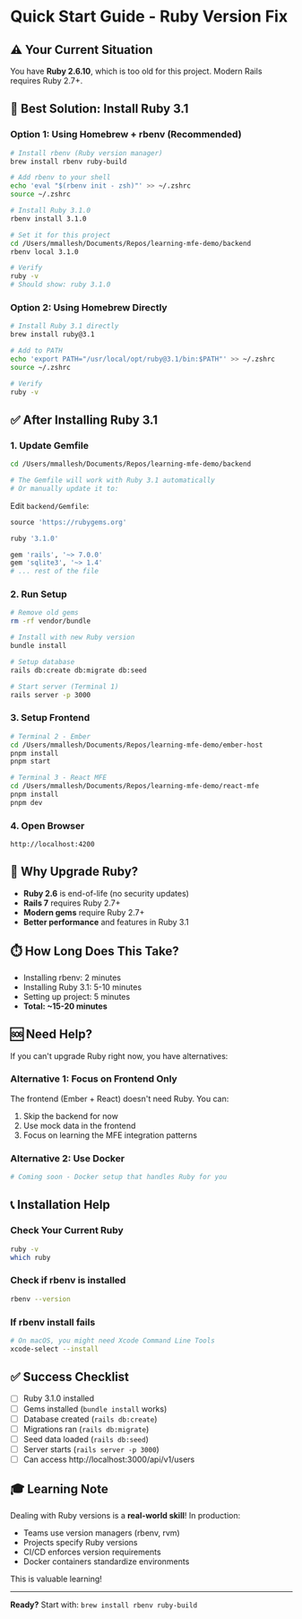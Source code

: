 # Quick Start Guide - Ruby Version Fix

## ⚠️ Your Current Situation

You have **Ruby 2.6.10**, which is too old for this project. Modern Rails requires Ruby 2.7+.

## 🎯 Best Solution: Install Ruby 3.1

### Option 1: Using Homebrew + rbenv (Recommended)

```bash
# Install rbenv (Ruby version manager)
brew install rbenv ruby-build

# Add rbenv to your shell
echo 'eval "$(rbenv init - zsh)"' >> ~/.zshrc
source ~/.zshrc

# Install Ruby 3.1.0
rbenv install 3.1.0

# Set it for this project
cd /Users/mmallesh/Documents/Repos/learning-mfe-demo/backend
rbenv local 3.1.0

# Verify
ruby -v
# Should show: ruby 3.1.0
```

### Option 2: Using Homebrew Directly

```bash
# Install Ruby 3.1 directly
brew install ruby@3.1

# Add to PATH
echo 'export PATH="/usr/local/opt/ruby@3.1/bin:$PATH"' >> ~/.zshrc
source ~/.zshrc

# Verify
ruby -v
```

## ✅ After Installing Ruby 3.1

### 1. Update Gemfile
```bash
cd /Users/mmallesh/Documents/Repos/learning-mfe-demo/backend

# The Gemfile will work with Ruby 3.1 automatically
# Or manually update it to:
```

Edit `backend/Gemfile`:
```ruby
source 'https://rubygems.org'

ruby '3.1.0'

gem 'rails', '~> 7.0.0'
gem 'sqlite3', '~> 1.4'
# ... rest of the file
```

### 2. Run Setup

```bash
# Remove old gems
rm -rf vendor/bundle

# Install with new Ruby version
bundle install

# Setup database
rails db:create db:migrate db:seed

# Start server (Terminal 1)
rails server -p 3000
```

### 3. Setup Frontend

```bash
# Terminal 2 - Ember
cd /Users/mmallesh/Documents/Repos/learning-mfe-demo/ember-host
pnpm install
pnpm start

# Terminal 3 - React MFE
cd /Users/mmallesh/Documents/Repos/learning-mfe-demo/react-mfe
pnpm install
pnpm dev
```

### 4. Open Browser

```
http://localhost:4200
```

## 🚀 Why Upgrade Ruby?

- **Ruby 2.6** is end-of-life (no security updates)
- **Rails 7** requires Ruby 2.7+
- **Modern gems** require Ruby 2.7+
- **Better performance** and features in Ruby 3.1

## ⏱️ How Long Does This Take?

- Installing rbenv: 2 minutes
- Installing Ruby 3.1: 5-10 minutes
- Setting up project: 5 minutes
- **Total: ~15-20 minutes**

## 🆘 Need Help?

If you can't upgrade Ruby right now, you have alternatives:

### Alternative 1: Focus on Frontend Only

The frontend (Ember + React) doesn't need Ruby. You can:
1. Skip the backend for now
2. Use mock data in the frontend
3. Focus on learning the MFE integration patterns

### Alternative 2: Use Docker

```bash
# Coming soon - Docker setup that handles Ruby for you
```

## 📞 Installation Help

### Check Your Current Ruby

```bash
ruby -v
which ruby
```

### Check if rbenv is installed

```bash
rbenv --version
```

### If rbenv install fails

```bash
# On macOS, you might need Xcode Command Line Tools
xcode-select --install
```

## ✅ Success Checklist

- [ ] Ruby 3.1.0 installed
- [ ] Gems installed (`bundle install` works)
- [ ] Database created (`rails db:create`)
- [ ] Migrations ran (`rails db:migrate`)
- [ ] Seed data loaded (`rails db:seed`)
- [ ] Server starts (`rails server -p 3000`)
- [ ] Can access http://localhost:3000/api/v1/users

## 🎓 Learning Note

Dealing with Ruby versions is a **real-world skill**! In production:
- Teams use version managers (rbenv, rvm)
- Projects specify Ruby versions
- CI/CD enforces version requirements
- Docker containers standardize environments

This is valuable learning!

---

**Ready?** Start with: `brew install rbenv ruby-build`

